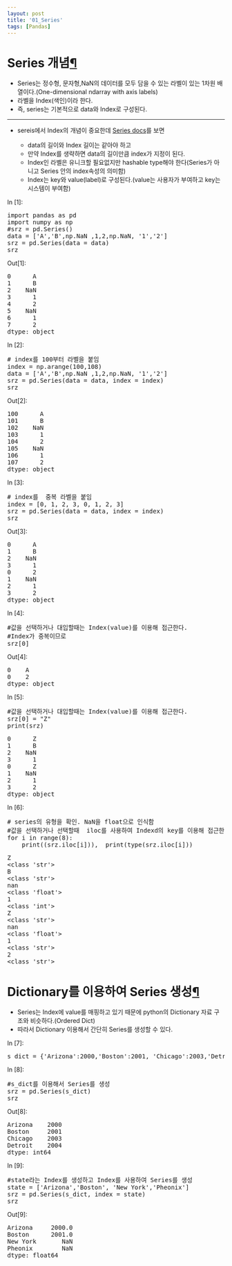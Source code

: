 ```yaml
---
layout: post
title: '01_Series'
tags: [Pandas]
---
```


<div class="cell border-box-sizing text_cell rendered">
<div class="prompt input_prompt">
</div>
<div class="inner_cell">
<div class="text_cell_render border-box-sizing rendered_html">
<h1 id="Series-&#44060;&#45392;">Series &#44060;&#45392;<a class="anchor-link" href="#Series-&#44060;&#45392;">&#182;</a></h1><ul>
<li>Series는 정수형, 문자형,NaN의 데이터를 모두 담을 수 있는 라벨이 있는 1차원 배열이다.(One-dimensional ndarray with axis labels)</li>
<li>라벨을 Index(색인)이라 한다.</li>
<li>즉, series는 기본적으로 data와 Index로 구성된다.</li>
</ul>
<hr>
<ul>
<li><p>sereis에서 Index의 개념이 중요한데 <a href="https://pandas.pydata.org/pandas-docs/stable/generated/pandas.Series.str.html">Series docs</a>를 보면</p>
<ul>
<li>data의 길이와 Index 길이는 같아야 하고 </li>
<li>만약 Index를 생략하면 data의 길이만큼 index가 지정이 된다.</li>
<li>Index인 라벨은 유니크할 필요없지만 hashable type해야 한다(Series가 아니고 Series 안의 index속성의 의미함)</li>
<li>Index는 key와 value(label)로 구성된다.(value는 사용자가 부여하고 key는 시스템이 부여함)</li>
</ul>
</li>
</ul>

</div>
</div>
</div>
<div class="cell border-box-sizing code_cell rendered">
<div class="input">
<div class="prompt input_prompt">In&nbsp;[1]:</div>
<div class="inner_cell">
    <div class="input_area">
<div class=" highlight hl-ipython3"><pre><span></span><span class="kn">import</span> <span class="nn">pandas</span> <span class="k">as</span> <span class="nn">pd</span>
<span class="kn">import</span> <span class="nn">numpy</span> <span class="k">as</span> <span class="nn">np</span>
<span class="c1">#srz = pd.Series()</span>
<span class="n">data</span> <span class="o">=</span> <span class="p">[</span><span class="s1">&#39;A&#39;</span><span class="p">,</span><span class="s1">&#39;B&#39;</span><span class="p">,</span><span class="n">np</span><span class="o">.</span><span class="n">NaN</span> <span class="p">,</span><span class="mi">1</span><span class="p">,</span><span class="mi">2</span><span class="p">,</span><span class="n">np</span><span class="o">.</span><span class="n">NaN</span><span class="p">,</span> <span class="s1">&#39;1&#39;</span><span class="p">,</span><span class="s1">&#39;2&#39;</span><span class="p">]</span>
<span class="n">srz</span> <span class="o">=</span> <span class="n">pd</span><span class="o">.</span><span class="n">Series</span><span class="p">(</span><span class="n">data</span> <span class="o">=</span> <span class="n">data</span><span class="p">)</span>
<span class="n">srz</span>
</pre></div>

</div>
</div>
</div>

<div class="output_wrapper">
<div class="output">


<div class="output_area">
<div class="prompt output_prompt">Out[1]:</div>



<div class="output_text output_subarea output_execute_result">
<pre>0      A
1      B
2    NaN
3      1
4      2
5    NaN
6      1
7      2
dtype: object</pre>
</div>

</div>

</div>
</div>

</div>
<div class="cell border-box-sizing code_cell rendered">
<div class="input">
<div class="prompt input_prompt">In&nbsp;[2]:</div>
<div class="inner_cell">
    <div class="input_area">
<div class=" highlight hl-ipython3"><pre><span></span><span class="c1"># index를 100부터 라벨을 붙임</span>
<span class="n">index</span> <span class="o">=</span> <span class="n">np</span><span class="o">.</span><span class="n">arange</span><span class="p">(</span><span class="mi">100</span><span class="p">,</span><span class="mi">108</span><span class="p">)</span> 
<span class="n">data</span> <span class="o">=</span> <span class="p">[</span><span class="s1">&#39;A&#39;</span><span class="p">,</span><span class="s1">&#39;B&#39;</span><span class="p">,</span><span class="n">np</span><span class="o">.</span><span class="n">NaN</span> <span class="p">,</span><span class="mi">1</span><span class="p">,</span><span class="mi">2</span><span class="p">,</span><span class="n">np</span><span class="o">.</span><span class="n">NaN</span><span class="p">,</span> <span class="s1">&#39;1&#39;</span><span class="p">,</span><span class="s1">&#39;2&#39;</span><span class="p">]</span>
<span class="n">srz</span> <span class="o">=</span> <span class="n">pd</span><span class="o">.</span><span class="n">Series</span><span class="p">(</span><span class="n">data</span> <span class="o">=</span> <span class="n">data</span><span class="p">,</span> <span class="n">index</span> <span class="o">=</span> <span class="n">index</span><span class="p">)</span>
<span class="n">srz</span>
</pre></div>

</div>
</div>
</div>

<div class="output_wrapper">
<div class="output">


<div class="output_area">
<div class="prompt output_prompt">Out[2]:</div>



<div class="output_text output_subarea output_execute_result">
<pre>100      A
101      B
102    NaN
103      1
104      2
105    NaN
106      1
107      2
dtype: object</pre>
</div>

</div>

</div>
</div>

</div>
<div class="cell border-box-sizing code_cell rendered">
<div class="input">
<div class="prompt input_prompt">In&nbsp;[3]:</div>
<div class="inner_cell">
    <div class="input_area">
<div class=" highlight hl-ipython3"><pre><span></span><span class="c1"># index를  중복 라벨을 붙임</span>
<span class="n">index</span> <span class="o">=</span> <span class="p">[</span><span class="mi">0</span><span class="p">,</span> <span class="mi">1</span><span class="p">,</span> <span class="mi">2</span><span class="p">,</span> <span class="mi">3</span><span class="p">,</span> <span class="mi">0</span><span class="p">,</span> <span class="mi">1</span><span class="p">,</span> <span class="mi">2</span><span class="p">,</span> <span class="mi">3</span><span class="p">]</span>
<span class="n">srz</span> <span class="o">=</span> <span class="n">pd</span><span class="o">.</span><span class="n">Series</span><span class="p">(</span><span class="n">data</span> <span class="o">=</span> <span class="n">data</span><span class="p">,</span> <span class="n">index</span> <span class="o">=</span> <span class="n">index</span><span class="p">)</span>
<span class="n">srz</span>
</pre></div>

</div>
</div>
</div>

<div class="output_wrapper">
<div class="output">


<div class="output_area">
<div class="prompt output_prompt">Out[3]:</div>



<div class="output_text output_subarea output_execute_result">
<pre>0      A
1      B
2    NaN
3      1
0      2
1    NaN
2      1
3      2
dtype: object</pre>
</div>

</div>

</div>
</div>

</div>
<div class="cell border-box-sizing code_cell rendered">
<div class="input">
<div class="prompt input_prompt">In&nbsp;[4]:</div>
<div class="inner_cell">
    <div class="input_area">
<div class=" highlight hl-ipython3"><pre><span></span><span class="c1">#값을 선택하거나 대입할때는 Index(value)를 이용해 접근한다.</span>
<span class="c1">#Index가 중복이므로 </span>
<span class="n">srz</span><span class="p">[</span><span class="mi">0</span><span class="p">]</span>
</pre></div>

</div>
</div>
</div>

<div class="output_wrapper">
<div class="output">


<div class="output_area">
<div class="prompt output_prompt">Out[4]:</div>



<div class="output_text output_subarea output_execute_result">
<pre>0    A
0    2
dtype: object</pre>
</div>

</div>

</div>
</div>

</div>
<div class="cell border-box-sizing code_cell rendered">
<div class="input">
<div class="prompt input_prompt">In&nbsp;[5]:</div>
<div class="inner_cell">
    <div class="input_area">
<div class=" highlight hl-ipython3"><pre><span></span><span class="c1">#값을 선택하거나 대입할때는 Index(value)를 이용해 접근한다.</span>
<span class="n">srz</span><span class="p">[</span><span class="mi">0</span><span class="p">]</span> <span class="o">=</span> <span class="s2">&quot;Z&quot;</span>
<span class="nb">print</span><span class="p">(</span><span class="n">srz</span><span class="p">)</span>
</pre></div>

</div>
</div>
</div>

<div class="output_wrapper">
<div class="output">


<div class="output_area">
<div class="prompt"></div>

<div class="output_subarea output_stream output_stdout output_text">
<pre>0      Z
1      B
2    NaN
3      1
0      Z
1    NaN
2      1
3      2
dtype: object
</pre>
</div>
</div>

</div>
</div>

</div>
<div class="cell border-box-sizing code_cell rendered">
<div class="input">
<div class="prompt input_prompt">In&nbsp;[6]:</div>
<div class="inner_cell">
    <div class="input_area">
<div class=" highlight hl-ipython3"><pre><span></span><span class="c1"># series의 유형을 확인. NaN을 float으로 인식함</span>
<span class="c1">#값을 선택하거나 선택할때  iloc를 사용하여 Indexd의 key를 이용해 접근한다.</span>
<span class="k">for</span> <span class="n">i</span> <span class="ow">in</span> <span class="nb">range</span><span class="p">(</span><span class="mi">8</span><span class="p">):</span>
    <span class="nb">print</span><span class="p">((</span><span class="n">srz</span><span class="o">.</span><span class="n">iloc</span><span class="p">[</span><span class="n">i</span><span class="p">])),</span>  <span class="nb">print</span><span class="p">(</span><span class="nb">type</span><span class="p">(</span><span class="n">srz</span><span class="o">.</span><span class="n">iloc</span><span class="p">[</span><span class="n">i</span><span class="p">]))</span>
</pre></div>

</div>
</div>
</div>

<div class="output_wrapper">
<div class="output">


<div class="output_area">
<div class="prompt"></div>

<div class="output_subarea output_stream output_stdout output_text">
<pre>Z
&lt;class &#39;str&#39;&gt;
B
&lt;class &#39;str&#39;&gt;
nan
&lt;class &#39;float&#39;&gt;
1
&lt;class &#39;int&#39;&gt;
Z
&lt;class &#39;str&#39;&gt;
nan
&lt;class &#39;float&#39;&gt;
1
&lt;class &#39;str&#39;&gt;
2
&lt;class &#39;str&#39;&gt;
</pre>
</div>
</div>

</div>
</div>

</div>
<div class="cell border-box-sizing text_cell rendered">
<div class="prompt input_prompt">
</div>
<div class="inner_cell">
<div class="text_cell_render border-box-sizing rendered_html">
<h1 id="Dictionary&#47484;-&#51060;&#50857;&#54616;&#50668;-Series-&#49373;&#49457;">Dictionary&#47484; &#51060;&#50857;&#54616;&#50668; Series &#49373;&#49457;<a class="anchor-link" href="#Dictionary&#47484;-&#51060;&#50857;&#54616;&#50668;-Series-&#49373;&#49457;">&#182;</a></h1><ul>
<li>Series는 Index에 value를 매핑하고 있기 때문에 python의 Dictionary 자료 구조와 비슷하다.(Ordered Dict)</li>
<li>따라서 Dictionary 이용해서 간단히 Series를 생성할 수 있다.</li>
</ul>

</div>
</div>
</div>
<div class="cell border-box-sizing code_cell rendered">
<div class="input">
<div class="prompt input_prompt">In&nbsp;[7]:</div>
<div class="inner_cell">
    <div class="input_area">
<div class=" highlight hl-ipython3"><pre><span></span><span class="n">s_dict</span> <span class="o">=</span> <span class="p">{</span><span class="s1">&#39;Arizona&#39;</span><span class="p">:</span><span class="mi">2000</span><span class="p">,</span><span class="s1">&#39;Boston&#39;</span><span class="p">:</span><span class="mi">2001</span><span class="p">,</span> <span class="s1">&#39;Chicago&#39;</span><span class="p">:</span><span class="mi">2003</span><span class="p">,</span><span class="s1">&#39;Detroit&#39;</span><span class="p">:</span><span class="mi">2004</span><span class="p">}</span>
</pre></div>

</div>
</div>
</div>

</div>
<div class="cell border-box-sizing code_cell rendered">
<div class="input">
<div class="prompt input_prompt">In&nbsp;[8]:</div>
<div class="inner_cell">
    <div class="input_area">
<div class=" highlight hl-ipython3"><pre><span></span><span class="c1">#s_dict를 이용해서 Series를 생성</span>
<span class="n">srz</span> <span class="o">=</span> <span class="n">pd</span><span class="o">.</span><span class="n">Series</span><span class="p">(</span><span class="n">s_dict</span><span class="p">)</span>
<span class="n">srz</span>
</pre></div>

</div>
</div>
</div>

<div class="output_wrapper">
<div class="output">


<div class="output_area">
<div class="prompt output_prompt">Out[8]:</div>



<div class="output_text output_subarea output_execute_result">
<pre>Arizona    2000
Boston     2001
Chicago    2003
Detroit    2004
dtype: int64</pre>
</div>

</div>

</div>
</div>

</div>
<div class="cell border-box-sizing code_cell rendered">
<div class="input">
<div class="prompt input_prompt">In&nbsp;[9]:</div>
<div class="inner_cell">
    <div class="input_area">
<div class=" highlight hl-ipython3"><pre><span></span><span class="c1">#state라는 Index를 생성하고 Index를 사용하여 Series를 생성</span>
<span class="n">state</span> <span class="o">=</span> <span class="p">[</span><span class="s1">&#39;Arizona&#39;</span><span class="p">,</span><span class="s1">&#39;Boston&#39;</span><span class="p">,</span> <span class="s1">&#39;New York&#39;</span><span class="p">,</span><span class="s1">&#39;Pheonix&#39;</span><span class="p">]</span>
<span class="n">srz</span> <span class="o">=</span> <span class="n">pd</span><span class="o">.</span><span class="n">Series</span><span class="p">(</span><span class="n">s_dict</span><span class="p">,</span> <span class="n">index</span> <span class="o">=</span> <span class="n">state</span><span class="p">)</span>
<span class="n">srz</span>
</pre></div>

</div>
</div>
</div>

<div class="output_wrapper">
<div class="output">


<div class="output_area">
<div class="prompt output_prompt">Out[9]:</div>



<div class="output_text output_subarea output_execute_result">
<pre>Arizona     2000.0
Boston      2001.0
New York       NaN
Pheonix        NaN
dtype: float64</pre>
</div>

</div>

</div>
</div>

</div>
 

